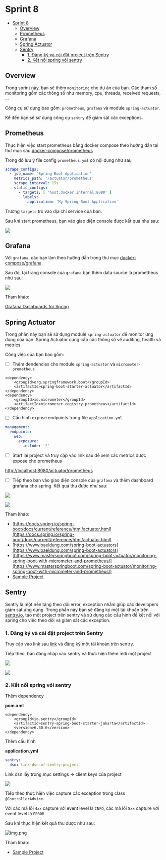 # Sprint 8

<!-- TOC -->
* [Sprint 8](#sprint-8)
  * [Overview](#overview)
  * [Prometheus](#prometheus)
  * [Grafana](#grafana)
  * [Spring Actuator](#spring-actuator)
  * [Sentry](#sentry)
    * [1. Đăng ký và cài đặt project trên Sentry](#1-đăng-ký-và-cài-đặt-project-trên-sentry)
    * [2. Kết nối spring vói sentry](#2-kết-nối-spring-vói-sentry)
<!-- TOC -->

## Overview

Trong sprint này, bạn sẽ thêm `monitoring` cho dự án của bạn. Các tham số monitoring gồm các thông số như memory, cpu,
threads, received requests, ...

Công cụ sử dụng bao gồm: `prometheus`, `grafana` và module `spring-actuator`.

Kế đến bạn sẽ sử dụng công cụ `sentry` để giám sát các exceptions.

## Prometheus

Thực hiện việc start prometheus bằng docker compose theo hướng dẫn tại thư mục sau
[docker-compose/prometheus](../../source/docker-compose/prometheus)

Trong đó lưu ý file config `prometheus.yml` có nội dung như sau

```yml
scrape_configs:
  - job_name: 'Spring Boot Application'
    metrics_path: '/actuator/prometheus'
    scrape_interval: 15s
    static_configs:
      - targets: [ 'host.docker.internal:8080' ]
        labels:
          application: 'My Spring Boot Application'
```

Trường `targets` trỏ vào địa chỉ service của bạn.

Sau khi start prometheus, bạn vào giao diện console được kết quả như sau:

![](img/prometheus.png)

## Grafana

Với `grafana`, các bạn làm theo hướng dẫn trong thư mục [docker-compose/grafana](../../source/docker-compose/grafana)

Sau đó, tại trang console của `grafana` bạn thêm data source là prometheus như sau:

![](img/grafana.png)

Tham khảo:

[Grafana Dashboards for Spring](https://grafana.com/grafana/dashboards/?search=spring)

## Spring Actuator

Trong phần này bạn sẽ sử dụng module `spring-actuator` để monitor ứng dụng của bạn. Spring Actuator cung cấp các thông
số về auditing, health và metrics.

Công việc của bạn bao gồm:

- [ ] Thêm dendencies cho module `spring-actuator` và `micrometer-prometheus`

```
<dependency>
    <groupId>org.springframework.boot</groupId>
    <artifactId>spring-boot-starter-actuator</artifactId>
</dependency>
<dependency>
    <groupId>io.micrometer</groupId>
    <artifactId>micrometer-registry-prometheus</artifactId>
</dependency>
```

- [ ] Cấu hình expose endpoints trong file `application.yml`

```yml
management:
  endpoints:
    web:
      exposure:
        include: '*'
```

- [ ] Start lại project và truy cập vào link sau để xem các metrics được expose cho prometheus

[http://localhost:8080/actuator/prometheus](http://localhost:8080/actuator/prometheus)

- [ ] Tiếp theo bạn vào giao diện console của `grafana` và thêm dashboard grafana cho spring. Kết quả thu được như sau:

![](img/grafana_dashboard_1.png)

![](img/grafana_dashboard_2.png)

Tham khảo:

- [https://docs.spring.io/spring-boot/docs/current/reference/html/actuator.html](https://docs.spring.io/spring-boot/docs/current/reference/html/actuator.html)
- [https://www.baeldung.com/spring-boot-actuators](https://www.baeldung.com/spring-boot-actuators)
- [https://www.masterspringboot.com/spring-boot-actuator/monitoring-spring-boot-with-micrometer-and-prometheus/](https://www.masterspringboot.com/spring-boot-actuator/monitoring-spring-boot-with-micrometer-and-prometheus/)
- [Sample Project](../../source/sample-project)

## Sentry

Sentry là một nền tảng theo dõi error, exception nhằm giúp các developers giám sát ứng dụng. Trong phần này bạn sẽ
đăng ký một tài khoản trên [sentry.io](https://sentry.io/), tạo một project trên sentry và sử dụng các cấu hình để kết
nối với spring cho việc theo dõi và giám sát các exception.

### 1. Đăng ký và cài đặt project trên Sentry

Truy cập vào link sau [link](https://sentry.io/signup/) và đăng ký một tài khoàn trên sentry.

Tiếp theo, bạn đăng nhập vào sentry và thực hiện thêm mới một project

![](img/sentry_create_project_1.png)

![](img/sentry_create_project_2.png)

### 2. Kết nối spring vói sentry

Thêm dependency

**pom.xml**

```
<dependency>
    <groupId>io.sentry</groupId>
    <artifactId>sentry-spring-boot-starter-jakarta</artifactId>
    <version>6.30.0</version>
</dependency>
```

Thêm cấu hình

**application.yml**

```yaml
sentry:
  dsn: link-dsn-of-sentry-project
```

Link dsn lấy trong mục settings -> client keys của project

![](img/sentry_dsn.png)

Tiếp theo thực hiện việc capture các exception trong class `@ControllerAdvice`.

Với các mã lỗi `4xx` capture với event level là `INFO`, các mã lỗi `5xx` capture với event level là `ERROR`

Sau khi thực hiện kết quả thu được như sau:

![img.png](img/sentry_issues.png)

Tham khảo:

- [Sample Project](../../source/sample-project)
